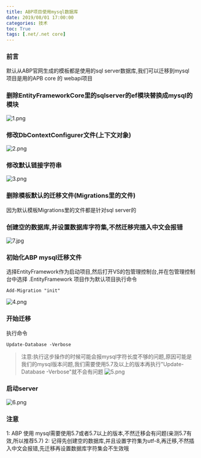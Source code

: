 ```yaml
---
title: ABP项目使用mysql数据库
date: 2019/08/01 17:00:00
categories: 技术
toc: True
tags: [.net/.net core]
---
```



### 前言
默认从ABP官网生成的模板都是使用的sql server数据库,我们可以迁移到mysql
项目是用的APB core 的 webapi项目

### 删除EntityFrameworkCore里的sqlserver的ef模块替换成mysql的模块
![1.png](1.png)

### 修改DbContextConfigurer文件(上下文对象)
![2.png](2.png)

### 修改默认链接字符串
![3.png](3.png)

### 删除模板默认的迁移文件(Migrations里的文件)
因为默认模板Migrations里的文件都是针对sql server的

### 创建空的数据库,并设置数据库字符集,不然迁移完插入中文会报错
![7.jpg](7.jpg)

### 初始化ABP mysql迁移文件
选择EntityFramework作为启动项目,然后打开VS的包管理控制台,并在包管理控制台中选择 .EntityFramework 项目作为默认项目执行命令
```shell
Add-Migration "init"
```
![4.png](4.png)

### 开始迁移
执行命令
```
Update-Database -Verbose 
```
>注意:执行这步操作的时候可能会报mysql字符长度不够的问题,原因可能是我们的mysql版本问题,我们需要使用5.7及以上的版本再执行"Update-Database -Verbose"就不会有问题
![5.png](5.png)

### 启动server
![6.png](6.png)


### 注意
1: ABP 使用 mysql需要使用5.7或者5.7以上的版本,不然迁移会有问题(亲测5.7有效,所以推荐5.7)
2: 记得先创建空的数据库,并且设置字符集为utf-8,再迁移,不然插入中文会报错,先迁移再设置数据库字符集会不生效哦


